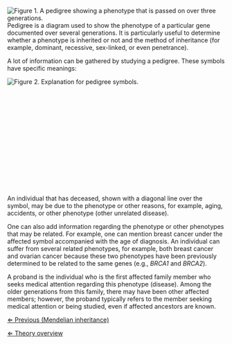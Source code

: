 ![Figure 1. A pedigree showing a phenotype that is passed on over three generations.](https://s3-us-west-2.amazonaws.com/labster/wiki/media/Pedigree.jpg "fig:Figure 1. A pedigree showing a phenotype that is passed on over three generations.")
Pedigree is a diagram used to show the phenotype of a particular gene
documented over several generations. It is particularly useful to
determine whether a phenotype is inherited or not and the method of
inheritance (for example, dominant, recessive, sex-linked, or even
penetrance).

A lot of information can be gathered by studying a pedigree. These
symbols have specific meanings:

![Figure 2. Explanation for pedigree symbols.](https://s3-us-west-2.amazonaws.com/labster/wiki/media/Pedigree_Key.jpg "Figure 2. Explanation for pedigree symbols.")

\
\
\
\
\
\
\
\
\
\
\
\
\
\
An individual that has deceased, shown with a diagonal line over the
symbol, may be due to the phenotype or other reasons, for example,
aging, accidents, or other phenotype (other unrelated disease).

One can also add information regarding the phenotype or other phenotypes
that may be related. For example, one can mention breast cancer under
the affected symbol accompanied with the age of diagnosis. An individual
can suffer from several related phenotypes, for example, both breast
cancer and ovarian cancer because these two phenotypes have been
previously determined to be related to the same genes (e.g., *BRCA1* and
*BRCA2*).

A proband is the individual who is the first affected family member who
seeks medical attention regarding this phenotype (disease). Among the
older generations from this family, there may have been other affected
members; however, the proband typically refers to the member seeking
medical attention or being studied, even if affected ancestors are
known.

[⇐ Previous (Mendelian inheritance)](/wiki/Mendelian_inheritance "wikilink")

[ ⇐ Theory overview](/wiki/Medical_Genetics_case "wikilink")

